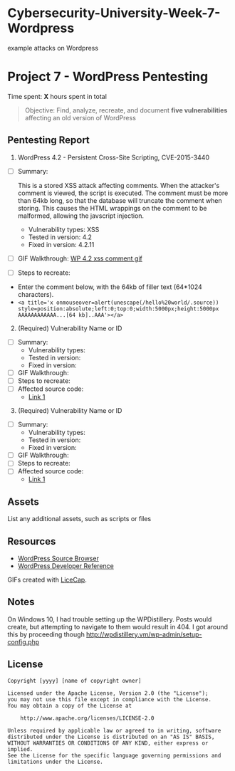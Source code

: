 # Cybersecurity-University-Week-7-Wordpress
example attacks on Wordpress

# Project 7 - WordPress Pentesting

Time spent: **X** hours spent in total

> Objective: Find, analyze, recreate, and document **five vulnerabilities** affecting an old version of WordPress

## Pentesting Report

1. WordPress 4.2 - Persistent Cross-Site Scripting, CVE-2015-3440
  - [ ] Summary: 
  
      This is a stored XSS attack affecting comments. When the attacker's comment is viewed, the script is executed. The comment must be more than 64kb long, so that the database will truncate the comment when storing. This causes the HTML wrappings on the comment to be malformed, allowing the javscript injection.
      
    - Vulnerability types: XSS
    - Tested in version: 4.2
    - Fixed in version: 4.2.11
  - [ ] GIF Walkthrough: [WP 4.2 xss comment gif](https://github.com/ramonpetgrave64/Cybersecurity-University-Week-7-Wordpress/blob/master/xss%20comment.gif?raw=true)
  - [ ] Steps to recreate: 
- Enter the comment below, with the 64kb of filler text (64*1024 characters). 
- ``` <a title='x onmouseover=alert(unescape(/hello%20world/.source)) style=position:absolute;left:0;top:0;width:5000px;height:5000px  AAAAAAAAAAAA...[64 kb]..AAA'></a> ```

2. (Required) Vulnerability Name or ID
  - [ ] Summary: 
    - Vulnerability types:
    - Tested in version:
    - Fixed in version: 
  - [ ] GIF Walkthrough: 
  - [ ] Steps to recreate: 
  - [ ] Affected source code:
    - [Link 1](https://core.trac.wordpress.org/browser/tags/version/src/source_file.php)
    
3. (Required) Vulnerability Name or ID
  - [ ] Summary: 
    - Vulnerability types:
    - Tested in version:
    - Fixed in version: 
  - [ ] GIF Walkthrough: 
  - [ ] Steps to recreate: 
  - [ ] Affected source code:
    - [Link 1](https://core.trac.wordpress.org/browser/tags/version/src/source_file.php)

## Assets

List any additional assets, such as scripts or files

## Resources

- [WordPress Source Browser](https://core.trac.wordpress.org/browser/)
- [WordPress Developer Reference](https://developer.wordpress.org/reference/)

GIFs created with [LiceCap](http://www.cockos.com/licecap/).

## Notes

On Windows 10, I had trouble setting up the WPDistillery. Posts would create, but attempting to navigate to them would result in 404.
I got around this by proceeding though http://wpdistillery.vm/wp-admin/setup-config.php

## License

    Copyright [yyyy] [name of copyright owner]

    Licensed under the Apache License, Version 2.0 (the "License");
    you may not use this file except in compliance with the License.
    You may obtain a copy of the License at

        http://www.apache.org/licenses/LICENSE-2.0

    Unless required by applicable law or agreed to in writing, software
    distributed under the License is distributed on an "AS IS" BASIS,
    WITHOUT WARRANTIES OR CONDITIONS OF ANY KIND, either express or implied.
    See the License for the specific language governing permissions and
    limitations under the License.
